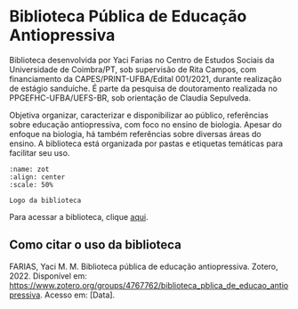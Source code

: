 # Biblioteca Pública de Educação Antiopressiva

Biblioteca desenvolvida por Yaci Farias no Centro de Estudos Sociais da Universidade de Coimbra/PT, sob supervisão de Rita Campos, com financiamento da CAPES/PRINT-UFBA/Edital 001/2021, durante realização de estágio sanduíche. É parte da pesquisa de doutoramento realizada no PPGEFHC-UFBA/UEFS-BR, sob orientação de Claudia Sepulveda.

Objetiva organizar, caracterizar e disponibilizar ao público, referências sobre educação antiopressiva, com foco no ensino de biologia. Apesar do enfoque na biologia, há também referências sobre diversas áreas do ensino. A biblioteca está organizada por pastas e etiquetas temáticas para facilitar seu uso. 

```{figure} ./imgs/zot.png
:name: zot
:align: center
:scale: 50%

Logo da biblioteca
```

Para acessar a biblioteca, clique [aqui](https://www.zotero.org/groups/4767762/biblioteca_pblica_de_educao_antiopressiva).


## Como citar o uso da biblioteca

FARIAS, Yaci M. M. Biblioteca pública de educação antiopressiva. Zotero, 2022. Disponível em: https://www.zotero.org/groups/4767762/biblioteca_pblica_de_educao_antiopressiva. Acesso em: [Data].